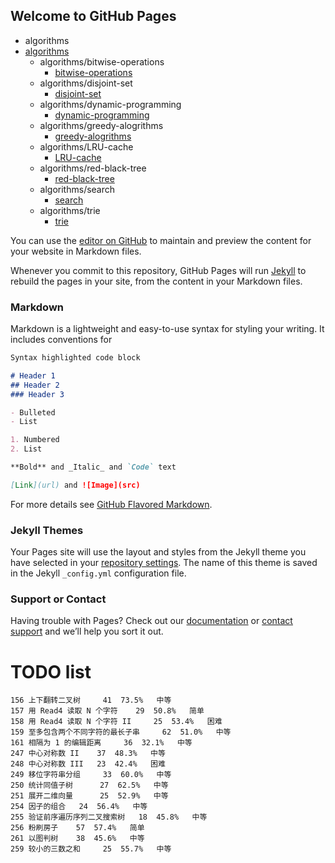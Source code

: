 ## Welcome to GitHub Pages

  * algorithms
  * [algorithms](algorithms/README.md)
      * algorithms/bitwise-operations
          * [bitwise-operations](algorithms/bitwise-operations/README.md)
      * algorithms/disjoint-set
          * [disjoint-set](algorithms/disjoint-set/README.md)
      * algorithms/dynamic-programming
          * [dynamic-programming](algorithms/dynamic-programming/README.md)
      * algorithms/greedy-alogrithms
          * [greedy-alogrithms](algorithms/greedy-alogrithms/README.md)
      * algorithms/LRU-cache
          * [LRU-cache](algorithms/LRU-cache/README.md)
      * algorithms/red-black-tree
          * [red-black-tree](algorithms/red-black-tree/README.md)
      * algorithms/search
          * [search](algorithms/search/README.md)
      * algorithms/trie
          * [trie](algorithms/trie/README.md)

You can use the [editor on GitHub](https://github.com/MecaCho/h5/edit/master/README.md) to maintain and preview the content for your website in Markdown files.

Whenever you commit to this repository, GitHub Pages will run [Jekyll](https://jekyllrb.com/) to rebuild the pages in your site, from the content in your Markdown files.

### Markdown

Markdown is a lightweight and easy-to-use syntax for styling your writing. It includes conventions for

```markdown
Syntax highlighted code block

# Header 1
## Header 2
### Header 3

- Bulleted
- List

1. Numbered
2. List

**Bold** and _Italic_ and `Code` text

[Link](url) and ![Image](src)
```

For more details see [GitHub Flavored Markdown](https://guides.github.com/features/mastering-markdown/).

### Jekyll Themes

Your Pages site will use the layout and styles from the Jekyll theme you have selected in your [repository settings](https://github.com/MecaCho/h5/settings). The name of this theme is saved in the Jekyll `_config.yml` configuration file.

### Support or Contact

Having trouble with Pages? Check out our [documentation](https://help.github.com/categories/github-pages-basics/) or [contact support](https://github.com/contact) and we’ll help you sort it out.


# TODO list

```
156	上下翻转二叉树  	41	73.5%	中等
157	用 Read4 读取 N 个字符  	29	50.8%	简单
158	用 Read4 读取 N 个字符 II  	25	53.4%	困难
159	至多包含两个不同字符的最长子串  	62	51.0%	中等
161	相隔为 1 的编辑距离  	36	32.1%	中等
247	中心对称数 II  	37	48.3%	中等
248	中心对称数 III  	23	42.4%	困难
249	移位字符串分组  	33	60.0%	中等
250	统计同值子树  	27	62.5%	中等
251	展开二维向量  	25	52.9%	中等
254	因子的组合  	24	56.4%	中等
255	验证前序遍历序列二叉搜索树  	18	45.8%	中等
256	粉刷房子  	57	57.4%	简单
261	以图判树  	38	45.6%	中等
259	较小的三数之和  	25	55.7%	中等

```